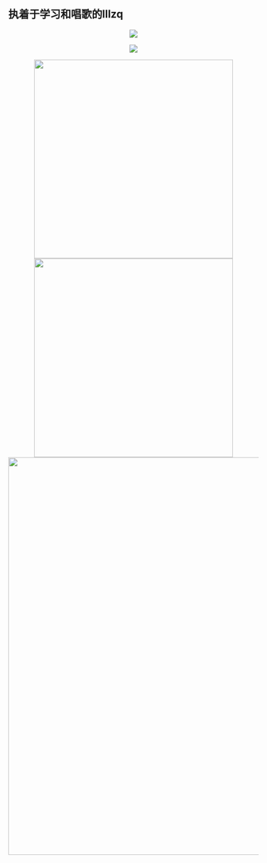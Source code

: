 ## 执着于学习和唱歌的lllzq

<p align="center">
<img src="https://capsule-render.vercel.app/api?type=waving&color=timeGradient&height=200&&section=header&text=立志每天学习!&fontSize=90&fontAlign=50&fontAlignY=30&desc=I%20am%20chillyjing!&descAlign=50&descSize=30&descAlignY=60&animation=twinkling">
</p>

<p align="center">
<img src="https://readme-typing-svg.demolab.com?font=Orbitron&size=25&pause=1000&center=true&vCenter=true&random=false&width=600&lines=Go+Go+Go!" />
</p>
 
<p align="center">
<img align="center" width="400" src="https://github-readme-stats.vercel.app/api?username=chillyjing&theme=transparent&include_all_commits=true&show_icons=true&hide_border=true" />
 
<!-- https://github.com/DenverCoder1/github-readme-streak-stats -->
<img align="center" width="400" src="https://streak-stats.demolab.com?user=chillyjing&theme=transparent&date_format=%5BY.%5Dn.j&hide_border=true" />
<br/>
 
<!-- https://github.com/Ashutosh00710/github-readme-activity-graph -->
<img width="800" src="https://github-readme-activity-graph.vercel.app/graph?username=chillyjing&theme=github-compact&hide_border=true&area=true">
<br/>




